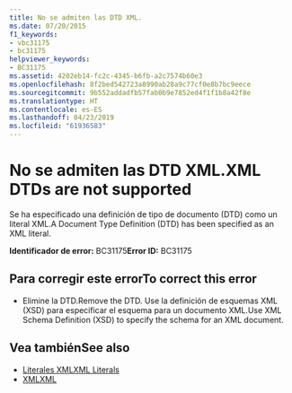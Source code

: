 ```yaml
---
title: No se admiten las DTD XML.
ms.date: 07/20/2015
f1_keywords:
- vbc31175
- bc31175
helpviewer_keywords:
- BC31175
ms.assetid: 4202eb14-fc2c-4345-b6fb-a2c7574b60e3
ms.openlocfilehash: 8f2bed542723a8990ab28a9c77cf0e8b7bc9eece
ms.sourcegitcommit: 9b552addadfb57fab0b9e7852ed4f1f1b8a42f8e
ms.translationtype: HT
ms.contentlocale: es-ES
ms.lasthandoff: 04/23/2019
ms.locfileid: "61936583"
---
```

# <a name="xml-dtds-are-not-supported"></a><span data-ttu-id="4b7fa-102">No se admiten las DTD XML.</span><span class="sxs-lookup"><span data-stu-id="4b7fa-102">XML DTDs are not supported</span></span>
<span data-ttu-id="4b7fa-103">Se ha especificado una definición de tipo de documento (DTD) como un literal XML.</span><span class="sxs-lookup"><span data-stu-id="4b7fa-103">A Document Type Definition (DTD) has been specified as an XML literal.</span></span>  
  
 <span data-ttu-id="4b7fa-104">**Identificador de error:** BC31175</span><span class="sxs-lookup"><span data-stu-id="4b7fa-104">**Error ID:** BC31175</span></span>  
  
## <a name="to-correct-this-error"></a><span data-ttu-id="4b7fa-105">Para corregir este error</span><span class="sxs-lookup"><span data-stu-id="4b7fa-105">To correct this error</span></span>  
  
- <span data-ttu-id="4b7fa-106">Elimine la DTD.</span><span class="sxs-lookup"><span data-stu-id="4b7fa-106">Remove the DTD.</span></span> <span data-ttu-id="4b7fa-107">Use la definición de esquemas XML (XSD) para especificar el esquema para un documento XML.</span><span class="sxs-lookup"><span data-stu-id="4b7fa-107">Use XML Schema Definition (XSD) to specify the schema for an XML document.</span></span>  
  
## <a name="see-also"></a><span data-ttu-id="4b7fa-108">Vea también</span><span class="sxs-lookup"><span data-stu-id="4b7fa-108">See also</span></span>

- [<span data-ttu-id="4b7fa-109">Literales XML</span><span class="sxs-lookup"><span data-stu-id="4b7fa-109">XML Literals</span></span>](../../visual-basic/language-reference/xml-literals/index.md)
- [<span data-ttu-id="4b7fa-110">XML</span><span class="sxs-lookup"><span data-stu-id="4b7fa-110">XML</span></span>](../../visual-basic/programming-guide/language-features/xml/index.md)
